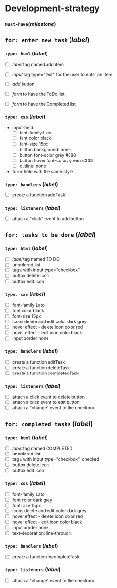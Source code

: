 <!--

  There will be different types of tasks for each user story:
    `type: components`
    `type: css`
    `type: logic`
    `type: handlers`
    ...

-->

# Development-strategy

### `Must-have`(_milestone_)

## `for: enter new task` (_label_)

### `type: html` (_label_)

- [ ] *label* tag named add item
- [ ] *input* tag type="text" for the user to enter an item
- [ ] *add* button
- [ ] *form* to have the ToDo list
- [ ] *form* to have the Completed list


### `type: css` (_label_)

- input-field
  - [ ] font-family Lato
  - [ ] font color black
  - [ ] font-size 15px
  - [ ] button background: none;
  - [ ] button font-color grey #888
  - [ ] button hover font-color: green #333
  - [ ] outline: none
- form-field with the same style

### `type: handlers` (_label_)

- [ ] create a function addTask

### `type: listeners` (_label_)

- [ ] attach a "click" event to add button
  
## `for: tasks to be done` (_label_)

### `type: html` (_label_) 

- [ ] *label* tag named TO DO
- [ ] unordered list
- [ ] tag *li* with input type="checkbox"
- [ ] button delete icon
- [ ] button edit icon

### `type: css` (_label_)

- [ ] font-family Lato
- [ ] font color black
- [ ] font-size 15px
- [ ] icons delete and edit color dark grey
- [ ] hover effect - delete icon color red
- [ ] hover effect - edit icon color black
- [ ] input border none

### `type: handlers` (_label_)

- [ ] create a function editTask
- [ ] create a function deleteTask
- [ ] create a function completedTask

### `type: listeners` (_label_)

- [ ] attach a click event to delete button
- [ ] attach a click event to edit button
- [ ] attach a "change" event to the checkbox
  
## `for: completed tasks` (_label_)

### `type: html` (_label_)

- [ ] *label* tag named COMPLETED
- [ ] unordered list
- [ ] tag *li* with input type="checkbox", checked
- [ ] button delete icon
- [ ] button edit icon

### `type: css` (_label_)

- [ ] font-family Lato
- [ ] font color dark grey
- [ ] font-size 15px
- [ ] icons delete and edit color dark grey
- [ ] hover effect - delete icon color red
- [ ] hover effect - edit icon color black
- [ ] input border none
- [ ] text-decoration: line-through;

### `type: handlers` (_label_)

- [ ] create a function incompleteTask

### `type: listeners` (_label_)

- [ ] attach a "change" event to the checkbox
